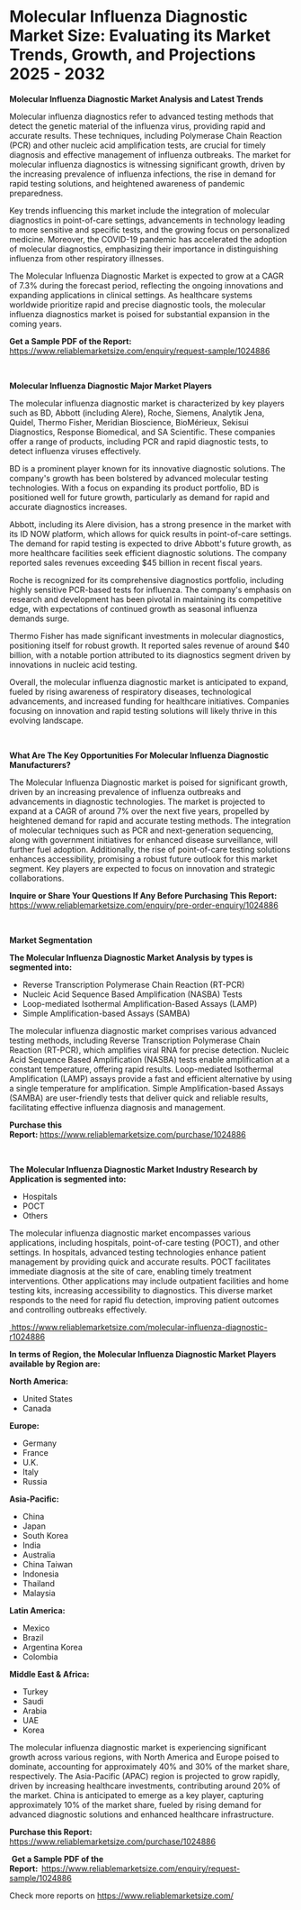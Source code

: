 <p><h1>Molecular Influenza Diagnostic Market Size: Evaluating its Market Trends, Growth, and Projections 2025 - 2032</h1></p><p><strong>Molecular Influenza Diagnostic Market Analysis and Latest Trends</strong></p>
<p><p>Molecular influenza diagnostics refer to advanced testing methods that detect the genetic material of the influenza virus, providing rapid and accurate results. These techniques, including Polymerase Chain Reaction (PCR) and other nucleic acid amplification tests, are crucial for timely diagnosis and effective management of influenza outbreaks. The market for molecular influenza diagnostics is witnessing significant growth, driven by the increasing prevalence of influenza infections, the rise in demand for rapid testing solutions, and heightened awareness of pandemic preparedness.</p><p>Key trends influencing this market include the integration of molecular diagnostics in point-of-care settings, advancements in technology leading to more sensitive and specific tests, and the growing focus on personalized medicine. Moreover, the COVID-19 pandemic has accelerated the adoption of molecular diagnostics, emphasizing their importance in distinguishing influenza from other respiratory illnesses.</p><p>The Molecular Influenza Diagnostic Market is expected to grow at a CAGR of 7.3% during the forecast period, reflecting the ongoing innovations and expanding applications in clinical settings. As healthcare systems worldwide prioritize rapid and precise diagnostic tools, the molecular influenza diagnostics market is poised for substantial expansion in the coming years.</p></p>
<p><strong>Get a Sample PDF of the Report:&nbsp;</strong> <a href="https://www.reliablemarketsize.com/enquiry/request-sample/1024886?utm_campaign=2413&utm_medium=2&utm_source=Github&utm_content=ia&utm_term=08032025&utm_id=molecular-influenza-diagnostic">https://www.reliablemarketsize.com/enquiry/request-sample/1024886</a></p>
<p>&nbsp;</p>
<p><strong>Molecular Influenza Diagnostic Major Market Players</strong></p>
<p><p>The molecular influenza diagnostic market is characterized by key players such as BD, Abbott (including Alere), Roche, Siemens, Analytik Jena, Quidel, Thermo Fisher, Meridian Bioscience, BioMérieux, Sekisui Diagnostics, Response Biomedical, and SA Scientific. These companies offer a range of products, including PCR and rapid diagnostic tests, to detect influenza viruses effectively.</p><p>BD is a prominent player known for its innovative diagnostic solutions. The company's growth has been bolstered by advanced molecular testing technologies. With a focus on expanding its product portfolio, BD is positioned well for future growth, particularly as demand for rapid and accurate diagnostics increases.</p><p>Abbott, including its Alere division, has a strong presence in the market with its ID NOW platform, which allows for quick results in point-of-care settings. The demand for rapid testing is expected to drive Abbott's future growth, as more healthcare facilities seek efficient diagnostic solutions. The company reported sales revenues exceeding $45 billion in recent fiscal years.</p><p>Roche is recognized for its comprehensive diagnostics portfolio, including highly sensitive PCR-based tests for influenza. The company's emphasis on research and development has been pivotal in maintaining its competitive edge, with expectations of continued growth as seasonal influenza demands surge.</p><p>Thermo Fisher has made significant investments in molecular diagnostics, positioning itself for robust growth. It reported sales revenue of around $40 billion, with a notable portion attributed to its diagnostics segment driven by innovations in nucleic acid testing.</p><p>Overall, the molecular influenza diagnostic market is anticipated to expand, fueled by rising awareness of respiratory diseases, technological advancements, and increased funding for healthcare initiatives. Companies focusing on innovation and rapid testing solutions will likely thrive in this evolving landscape.</p></p>
<p>&nbsp;</p>
<p><strong>What Are The Key Opportunities For Molecular Influenza Diagnostic Manufacturers?</strong></p>
<p><p>The Molecular Influenza Diagnostic market is poised for significant growth, driven by an increasing prevalence of influenza outbreaks and advancements in diagnostic technologies. The market is projected to expand at a CAGR of around 7% over the next five years, propelled by heightened demand for rapid and accurate testing methods. The integration of molecular techniques such as PCR and next-generation sequencing, along with government initiatives for enhanced disease surveillance, will further fuel adoption. Additionally, the rise of point-of-care testing solutions enhances accessibility, promising a robust future outlook for this market segment. Key players are expected to focus on innovation and strategic collaborations.</p></p>
<p><strong>Inquire or Share Your Questions If Any Before Purchasing This Report:</strong> <a href="https://www.reliablemarketsize.com/enquiry/pre-order-enquiry/1024886?utm_campaign=2413&utm_medium=2&utm_source=Github&utm_content=ia&utm_term=08032025&utm_id=molecular-influenza-diagnostic">https://www.reliablemarketsize.com/enquiry/pre-order-enquiry/1024886</a></p>
<p>&nbsp;</p>
<p><strong>Market Segmentation</strong></p>
<p><strong>The Molecular Influenza Diagnostic Market Analysis by types is segmented into:</strong></p>
<p><ul><li>Reverse Transcription Polymerase Chain Reaction (RT-PCR)</li><li>Nucleic Acid Sequence Based Amplification (NASBA) Tests</li><li>Loop-mediated Isothermal Amplification-Based Assays (LAMP)</li><li>Simple Amplification-based Assays (SAMBA)</li></ul></p>
<p><p>The molecular influenza diagnostic market comprises various advanced testing methods, including Reverse Transcription Polymerase Chain Reaction (RT-PCR), which amplifies viral RNA for precise detection. Nucleic Acid Sequence Based Amplification (NASBA) tests enable amplification at a constant temperature, offering rapid results. Loop-mediated Isothermal Amplification (LAMP) assays provide a fast and efficient alternative by using a single temperature for amplification. Simple Amplification-based Assays (SAMBA) are user-friendly tests that deliver quick and reliable results, facilitating effective influenza diagnosis and management.</p></p>
<p><strong>Purchase this Report:&nbsp;</strong><a href="https://www.reliablemarketsize.com/purchase/1024886?utm_campaign=2413&utm_medium=2&utm_source=Github&utm_content=ia&utm_term=08032025&utm_id=molecular-influenza-diagnostic">https://www.reliablemarketsize.com/purchase/1024886</a></p>
<p>&nbsp;</p>
<p><strong>The Molecular Influenza Diagnostic Market Industry Research by Application is segmented into:</strong></p>
<p><ul><li>Hospitals</li><li>POCT</li><li>Others</li></ul></p>
<p><p>The molecular influenza diagnostic market encompasses various applications, including hospitals, point-of-care testing (POCT), and other settings. In hospitals, advanced testing technologies enhance patient management by providing quick and accurate results. POCT facilitates immediate diagnosis at the site of care, enabling timely treatment interventions. Other applications may include outpatient facilities and home testing kits, increasing accessibility to diagnostics. This diverse market responds to the need for rapid flu detection, improving patient outcomes and controlling outbreaks effectively.</p></p>
<p><a href="https://www.reliablemarketsize.com/molecular-influenza-diagnostic-r1024886?utm_campaign=2413&utm_medium=2&utm_source=Github&utm_content=ia&utm_term=08032025&utm_id=molecular-influenza-diagnostic">&nbsp;https://www.reliablemarketsize.com/molecular-influenza-diagnostic-r1024886</a></p>
<p><strong>In terms of Region, the Molecular Influenza Diagnostic Market Players available by Region are:</strong></p>
<p>
    <p> <strong> North America: </strong>
        <ul>
            <li>United States</li>
            <li>Canada</li>
        </ul>
        </p> 
    <p> <strong> Europe: </strong>
        <ul>
            <li>Germany</li>
            <li>France</li>
            <li>U.K.</li>
            <li>Italy</li>
            <li>Russia</li>
        </ul>
        </p> 
    <p> <strong> Asia-Pacific: </strong>
        <ul>
            <li>China</li>
            <li>Japan</li>
            <li>South Korea</li>
            <li>India</li>
            <li>Australia</li>
            <li>China Taiwan</li>
            <li>Indonesia</li>
            <li>Thailand</li>
            <li>Malaysia</li>
        </ul>
        </p> 
    <p> <strong> Latin America: </strong>
        <ul>
            <li>Mexico</li>
            <li>Brazil</li>
            <li>Argentina Korea</li>
            <li>Colombia</li>
        </ul>
        </p> 
    <p> <strong> Middle East & Africa: </strong>
        <ul>
            <li>Turkey</li>
            <li>Saudi</li>
            <li>Arabia</li>
            <li>UAE</li>
            <li>Korea</li>
        </ul>
    </p>
    </p>
<p><p>The molecular influenza diagnostic market is experiencing significant growth across various regions, with North America and Europe poised to dominate, accounting for approximately 40% and 30% of the market share, respectively. The Asia-Pacific (APAC) region is projected to grow rapidly, driven by increasing healthcare investments, contributing around 20% of the market. China is anticipated to emerge as a key player, capturing approximately 10% of the market share, fueled by rising demand for advanced diagnostic solutions and enhanced healthcare infrastructure.</p></p>
<p><strong>Purchase this Report: </strong><a href="https://www.reliablemarketsize.com/purchase/1024886?utm_campaign=2413&utm_medium=2&utm_source=Github&utm_content=ia&utm_term=08032025&utm_id=molecular-influenza-diagnostic">https://www.reliablemarketsize.com/purchase/1024886</a></p>
<p>&nbsp;<strong>Get a Sample PDF of the Report:&nbsp;&nbsp;</strong><a href="https://www.reliablemarketsize.com/enquiry/request-sample/1024886?utm_campaign=2413&utm_medium=2&utm_source=Github&utm_content=ia&utm_term=08032025&utm_id=molecular-influenza-diagnostic">https://www.reliablemarketsize.com/enquiry/request-sample/1024886</a></p>
<p><strong></strong></p>
<p>Check more reports on <a href="https://www.reliablemarketsize.com/?utm_campaign=2413&utm_medium=2&utm_source=Github&utm_content=ia&utm_term=08032025&utm_id=molecular-influenza-diagnostic">https://www.reliablemarketsize.com/</a></p>